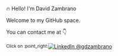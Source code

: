:fire: Hello! I'm David Zambrano

Welcome to my GitHub space.

You can contact me at :point_down:

<div align="left">
    <p><small>Click on :point_right:</small><a href="https://www.linkedin.com/in/g-david-zambrano/"><img alt="LinkedIn @gdzambrano" align="center" src="https://img.shields.io/badge/LINKEDIN-gray.svg?colorA=6A788D&colorB=6A788D&style=for-the-badge" /></a>&nbsp;</p>
</div>
